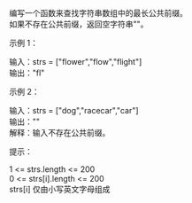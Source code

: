 编写一个函数来查找字符串数组中的最长公共前缀。  
如果不存在公共前缀，返回空字符串""。  

示例 1：

输入：strs = ["flower","flow","flight"]  
输出："fl"  

示例 2：

输入：strs = ["dog","racecar","car"]  
输出：""  
解释：输入不存在公共前缀。  

提示：  

1 <= strs.length <= 200  
0 <= strs[i].length <= 200  
strs[i] 仅由小写英文字母组成
